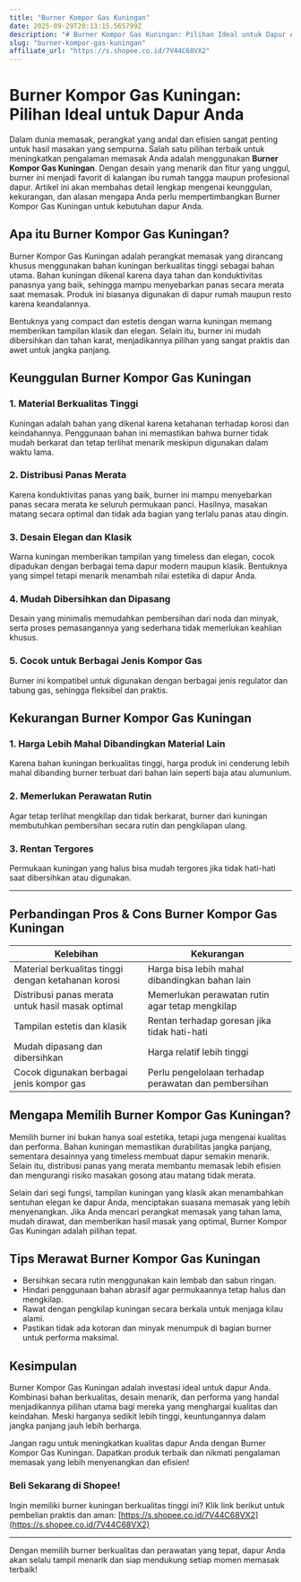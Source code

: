 ```yaml
---
title: "Burner Kompor Gas Kuningan"
date: 2025-09-29T20:13:15.565799Z
description: "# Burner Kompor Gas Kuningan: Pilihan Ideal untuk Dapur Anda..."
slug: "burner-kompor-gas-kuningan"
affiliate_url: "https://s.shopee.co.id/7V44C68VX2"
---
```

# Burner Kompor Gas Kuningan: Pilihan Ideal untuk Dapur Anda

Dalam dunia memasak, perangkat yang andal dan efisien sangat penting untuk hasil masakan yang sempurna. Salah satu pilihan terbaik untuk meningkatkan pengalaman memasak Anda adalah menggunakan **Burner Kompor Gas Kuningan**. Dengan desain yang menarik dan fitur yang unggul, burner ini menjadi favorit di kalangan ibu rumah tangga maupun profesional dapur. Artikel ini akan membahas detail lengkap mengenai keunggulan, kekurangan, dan alasan mengapa Anda perlu mempertimbangkan Burner Kompor Gas Kuningan untuk kebutuhan dapur Anda.

## Apa itu Burner Kompor Gas Kuningan?

Burner Kompor Gas Kuningan adalah perangkat memasak yang dirancang khusus menggunakan bahan kuningan berkualitas tinggi sebagai bahan utama. Bahan kuningan dikenal karena daya tahan dan konduktivitas panasnya yang baik, sehingga mampu menyebarkan panas secara merata saat memasak. Produk ini biasanya digunakan di dapur rumah maupun resto karena keandalannya.

Bentuknya yang compact dan estetis dengan warna kuningan memang memberikan tampilan klasik dan elegan. Selain itu, burner ini mudah dibersihkan dan tahan karat, menjadikannya pilihan yang sangat praktis dan awet untuk jangka panjang.

## Keunggulan Burner Kompor Gas Kuningan

### 1. Material Berkualitas Tinggi
Kuningan adalah bahan yang dikenal karena ketahanan terhadap korosi dan keindahannya. Penggunaan bahan ini memastikan bahwa burner tidak mudah berkarat dan tetap terlihat menarik meskipun digunakan dalam waktu lama.

### 2. Distribusi Panas Merata
Karena konduktivitas panas yang baik, burner ini mampu menyebarkan panas secara merata ke seluruh permukaan panci. Hasilnya, masakan matang secara optimal dan tidak ada bagian yang terlalu panas atau dingin.

### 3. Desain Elegan dan Klasik
Warna kuningan memberikan tampilan yang timeless dan elegan, cocok dipadukan dengan berbagai tema dapur modern maupun klasik. Bentuknya yang simpel tetapi menarik menambah nilai estetika di dapur Anda.

### 4. Mudah Dibersihkan dan Dipasang
Desain yang minimalis memudahkan pembersihan dari noda dan minyak, serta proses pemasangannya yang sederhana tidak memerlukan keahlian khusus.

### 5. Cocok untuk Berbagai Jenis Kompor Gas
Burner ini kompatibel untuk digunakan dengan berbagai jenis regulator dan tabung gas, sehingga fleksibel dan praktis.

## Kekurangan Burner Kompor Gas Kuningan

### 1. Harga Lebih Mahal Dibandingkan Material Lain
Karena bahan kuningan berkualitas tinggi, harga produk ini cenderung lebih mahal dibanding burner terbuat dari bahan lain seperti baja atau alumunium.

### 2. Memerlukan Perawatan Rutin
Agar tetap terlihat mengkilap dan tidak berkarat, burner dari kuningan membutuhkan pembersihan secara rutin dan pengkilapan ulang.

### 3. Rentan Tergores
Permukaan kuningan yang halus bisa mudah tergores jika tidak hati-hati saat dibersihkan atau digunakan.

---

## Perbandingan Pros & Cons Burner Kompor Gas Kuningan

| Kelebihan | Kekurangan |
|---|---|
| Material berkualitas tinggi dengan ketahanan korosi | Harga bisa lebih mahal dibandingkan bahan lain |
| Distribusi panas merata untuk hasil masak optimal | Memerlukan perawatan rutin agar tetap mengkilap |
| Tampilan estetis dan klasik | Rentan terhadap goresan jika tidak hati-hati |
| Mudah dipasang dan dibersihkan | Harga relatif lebih tinggi |
| Cocok digunakan berbagai jenis kompor gas | Perlu pengelolaan terhadap perawatan dan pembersihan |

## Mengapa Memilih Burner Kompor Gas Kuningan?

Memilih burner ini bukan hanya soal estetika, tetapi juga mengenai kualitas dan performa. Bahan kuningan memastikan durabilitas jangka panjang, sementara desainnya yang timeless membuat dapur semakin menarik. Selain itu, distribusi panas yang merata membantu memasak lebih efisien dan mengurangi risiko masakan gosong atau matang tidak merata.

Selain dari segi fungsi, tampilan kuningan yang klasik akan menambahkan sentuhan elegan ke dapur Anda, menciptakan suasana memasak yang lebih menyenangkan. Jika Anda mencari perangkat memasak yang tahan lama, mudah dirawat, dan memberikan hasil masak yang optimal, Burner Kompor Gas Kuningan adalah pilihan tepat.

## Tips Merawat Burner Kompor Gas Kuningan

- Bersihkan secara rutin menggunakan kain lembab dan sabun ringan.
- Hindari penggunaan bahan abrasif agar permukaannya tetap halus dan mengkilap.
- Rawat dengan pengkilap kuningan secara berkala untuk menjaga kilau alami.
- Pastikan tidak ada kotoran dan minyak menumpuk di bagian burner untuk performa maksimal.

## Kesimpulan

Burner Kompor Gas Kuningan adalah investasi ideal untuk dapur Anda. Kombinasi bahan berkualitas, desain menarik, dan performa yang handal menjadikannya pilihan utama bagi mereka yang menghargai kualitas dan keindahan. Meski harganya sedikit lebih tinggi, keuntungannya dalam jangka panjang jauh lebih berharga.

Jangan ragu untuk meningkatkan kualitas dapur Anda dengan Burner Kompor Gas Kuningan. Dapatkan produk terbaik dan nikmati pengalaman memasak yang lebih menyenangkan dan efisien!

### Beli Sekarang di Shopee!
Ingin memiliki burner kuningan berkualitas tinggi ini? Klik link berikut untuk pembelian praktis dan aman: [https://s.shopee.co.id/7V44C68VX2](https://s.shopee.co.id/7V44C68VX2)

---

Dengan memilih burner berkualitas dan perawatan yang tepat, dapur Anda akan selalu tampil menarik dan siap mendukung setiap momen memasak terbaik!